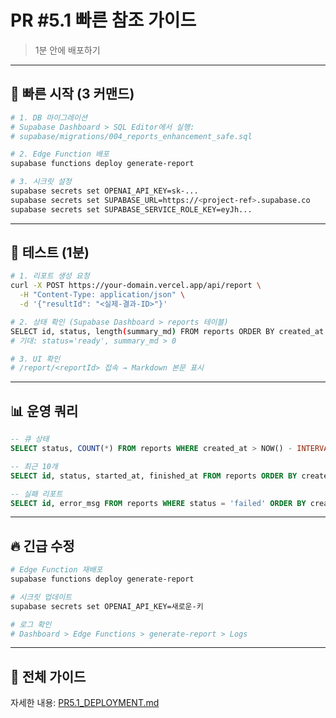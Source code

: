 # PR #5.1 빠른 참조 가이드
> 1분 안에 배포하기

---

## 🚀 빠른 시작 (3 커맨드)

```bash
# 1. DB 마이그레이션
# Supabase Dashboard > SQL Editor에서 실행:
# supabase/migrations/004_reports_enhancement_safe.sql

# 2. Edge Function 배포
supabase functions deploy generate-report

# 3. 시크릿 설정
supabase secrets set OPENAI_API_KEY=sk-...
supabase secrets set SUPABASE_URL=https://<project-ref>.supabase.co
supabase secrets set SUPABASE_SERVICE_ROLE_KEY=eyJh...
```

---

## 🧪 테스트 (1분)

```bash
# 1. 리포트 생성 요청
curl -X POST https://your-domain.vercel.app/api/report \
  -H "Content-Type: application/json" \
  -d '{"resultId": "<실제-결과-ID>"}'

# 2. 상태 확인 (Supabase Dashboard > reports 테이블)
SELECT id, status, length(summary_md) FROM reports ORDER BY created_at DESC LIMIT 1;
# 기대: status='ready', summary_md > 0

# 3. UI 확인
# /report/<reportId> 접속 → Markdown 본문 표시
```

---

## 📊 운영 쿼리

```sql
-- 큐 상태
SELECT status, COUNT(*) FROM reports WHERE created_at > NOW() - INTERVAL '1 day' GROUP BY status;

-- 최근 10개
SELECT id, status, started_at, finished_at FROM reports ORDER BY created_at DESC LIMIT 10;

-- 실패 리포트
SELECT id, error_msg FROM reports WHERE status = 'failed' ORDER BY created_at DESC;
```

---

## 🔥 긴급 수정

```bash
# Edge Function 재배포
supabase functions deploy generate-report

# 시크릿 업데이트
supabase secrets set OPENAI_API_KEY=새로운-키

# 로그 확인
# Dashboard > Edge Functions > generate-report > Logs
```

---

## 📖 전체 가이드

자세한 내용: [PR5.1_DEPLOYMENT.md](./PR5.1_DEPLOYMENT.md)

